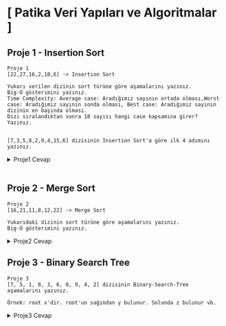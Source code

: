 # [ Patika Veri Yapıları ve Algoritmalar ]

## Proje 1 - Insertion Sort

```
Proje 1
[22,27,16,2,18,6] -> Insertion Sort

Yukarı verilen dizinin sort türüne göre aşamalarını yazınız.
Big-O gösterimini yazınız.
Time Complexity: Average case: Aradığımız sayının ortada olması,Worst case: Aradığımız sayının sonda olması, Best case: Aradığımız sayının dizinin en başında olması.
Dizi sıralandıktan sonra 18 sayısı hangi case kapsamına girer? Yazınız.


[7,3,5,8,2,9,4,15,6] dizisinin Insertion Sort'a göre ilk 4 adımını yazınız.
```

<details > 
<summary> Proje1 Cevap </summary>

### [22,27,16,2,18,6] -> Insertion Sort

**_Insertion Sort,_** bilgisayar bilimlerinde kullanılan ve sıralı diziyi **her adımda öge öge oluşturan** bir sıralama algoritmasıdır.
**1. Yukarı verilen dizinin sort türüne göre aşamalarını yazınız.**

```
[22,27|16,2,18,6] // sıralı mı diye gelen veriler arasında gezinerek küçük olanı başa atıyor.
[16,22,27|2,18,6] //22 ve 27 sıralamasından sonra 16 daha küçük ve 22 ve 27 den sonra geldiği için ilk elemana alınıyor.
[2,16,22,27|18,6] //sonraki taradığı elemalar arasında 2 daha küçük oldugu için başa atıyor.
[2,16,18,22,27|6] //18 kendinden çncekilerden küçük ve bu yüzden büyük olacağı indise kadar ilerliyorç
[2,6,16,18,22,27] // ve sonuç olarak dizimiz sıralanmış oluyor.
```

**2. Big-O gösterimini yazınız.**

```
O(n²) // eleman eklerken aynı zamanda sıralama yaptıgı için
```

**3. Time Complexity:**

```
Worst case: O(n²)
Average case: θ(n²)
Best case: Ω(n)

```

**4. Dizi sıralandıktan sonra 18 sayısı hangi case kapsamına girer? Yazınız.**

```
Average case kapsamına girer.

```

**5. [7,3,5,8,2,9,4,15,6] dizisinin Insertion Sort'a göre ilk 4 adımını yazınız.**

```
[3,7|5,8,2,9,4,15,6]
[3,5,7|8,2,9,4,15,6]
[3,5,7,8|2,9,4,15,6]
[2,3,5,7,8|9,4,15,6]
```

</details> <br>

## Proje 2 - Merge Sort

```
Proje 2
[16,21,11,8,12,22] -> Merge Sort

Yukarıdaki dizinin sort türüne göre aşamalarını yazınız.
Big-O gösterimini yazınız.
```

<details>

<summary> Proje2 Cevap </summary>

### [16,21,11,8,12,22] -> Merge Sort

**_Merge Sort (Birleştirme Sıralaması)_** , diziyi ardışık olarak **en küçük** alt dizilerine kadar **yarılayan** sonra da onları **sıraya koyarak bireştiren** özyineli bir algoritmadır.

**• Yukarı verilen dizinin sort türüne göre aşamalarını yazınız.**

```schema
        1.             [16,21,11,8,12,22]
        2.               /             \
        3.          [16,21,11]       [8,12,22]
        4.           /     \           /   \
        5.        [16,21] [11]     [8,12]  [22]
        6.          /   \    \     /   \    \
        7.       [16] [21] [11]   [8] [12] [22]
        8.           /      |       /      |
        9.        [16,21] [11]    [8,12]  [22]
        10.          \     /           \  /
        11.         [11,16,21]       [8,12,22]
        12.             \              /
        13.            [8,11,12,16,21,22]

```

**• Big-O gösterimini yazınız.**

```
O(nlogn) // hem dizi boyunca sıralama yaptıgı hem de bölünerek işlemine devam ettiği için
```

</details>

## Proje 3 - Binary Search Tree

```
Proje 3
[7, 5, 1, 8, 3, 6, 0, 9, 4, 2] dizisinin Binary-Search-Tree aşamalarını yazınız.

Örnek: root x'dir. root'un sağından y bulunur. Solunda z bulunur vb.
```

<details>

<summary> Proje3 Cevap </summary>

### [7, 5, 1, 8, 3, 6, 0, 9, 4, 2] --> Binary Search Tree

**• Yukarı verilen dizinin sort türüne göre aşamalarını yazınız.**

```
kökümüzü seçtikten sonra node'un bir sol-cocuk ve sag-cocuk olmak üzere iki verisi vardır.
  • Root'u 5 olarak seçecek olursak; 
1.           [ 5 ]  --> root node
2.          /    \
3.         1       7
4.        / \     / \
5.      0    3   6   8
6.          / \       \
7.         2   4       9   --> leaves

```


